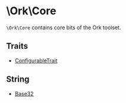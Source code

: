# \Ork\Core

`\Ork\Core` contains core bits of the Ork toolset.

## Traits

* [ConfigurableTrait](ConfigurableTrait.md)

## String

* [Base32](String/Base32.md)

